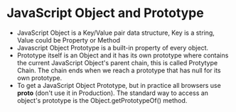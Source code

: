 # JavaScript Object and Prototype
- JavaScript Object is a Key/Value pair data structure, Key is a string, Value could be Property or Method
- Javascript Object Prototype is a built-in property of every object.
- Prototype itself is an Object and it has its own prototype where contains the current JavaScript Object's parent chain, this is called Protytype Chain. The chain ends when we reach a prototype that has null for its own prototype.
- To get a JavaScript Object Prototype, but in practice all browsers use __proto__ (don't use it in Production). The standard way to access an object's prototype is the Object.getPrototypeOf() method.